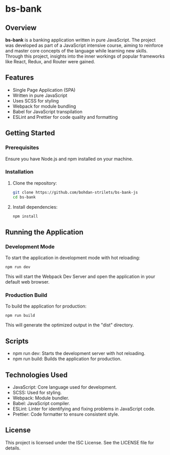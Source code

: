 # bs-bank

## Overview

**bs-bank** is a banking application written in pure JavaScript. The project was developed as part of a JavaScript intensive course, aiming to reinforce and master core concepts of the language while learning new skills. Through this project, insights into the inner workings of popular frameworks like React, Redux, and Router were gained.

## Features

- Single Page Application (SPA)
- Written in pure JavaScript
- Uses SCSS for styling
- Webpack for module bundling
- Babel for JavaScript transpilation
- ESLint and Prettier for code quality and formatting

## Getting Started

### Prerequisites

Ensure you have Node.js and npm installed on your machine.

### Installation

1. Clone the repository:
   ```bash
   git clone https://github.com/bohdan-strilets/bs-bank-js
   cd bs-bank
   ```
2. Install dependencies:
   ```bash
   npm install
   ```
   

## Running the Application

### Development Mode

To start the application in development mode with hot reloading:

    npm run dev

This will start the Webpack Dev Server and open the application in your default web browser.

### Production Build

To build the application for production:

    npm run build

This will generate the optimized output in the "dist" directory.

## Scripts

- npm run dev: Starts the development server with hot reloading.
- npm run build: Builds the application for production.

## Technologies Used

- JavaScript: Core language used for development.
- SCSS: Used for styling.
- Webpack: Module bundler.
- Babel: JavaScript compiler.
- ESLint: Linter for identifying and fixing problems in JavaScript code.
- Prettier: Code formatter to ensure consistent style.

## License

This project is licensed under the ISC License. See the LICENSE file for details.
